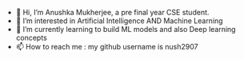 - 👋 Hi, I’m Anushka Mukherjee, a pre final year CSE student.
- 👀 I’m interested in Artificial Intelligence AND Machine Learning
- 🌱 I’m currently learning to build ML models and also Deep learning concepts
- 📫 How to reach me : my github username is nush2907

<!---
nush2907/nush2907 is a ✨ special ✨ repository because its `README.md` (this file) appears on your GitHub profile.
You can click the Preview link to take a look at your changes.
--->
